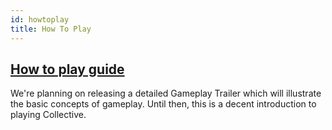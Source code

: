 ```yaml
---
id: howtoplay
title: How To Play
---
```


## [How to play guide](https://collective.gg/howtoplay)

We're planning on releasing a detailed Gameplay Trailer which will illustrate the basic concepts of gameplay. Until then, this is a decent introduction to playing Collective.
